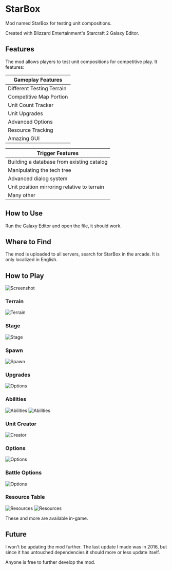 # StarBox
Mod named StarBox for testing unit compositions.

Created with Blizzard Entertainment's Starcraft 2 Galaxy Editor.
## Features
The mod allows players to test unit compositions for competitive play.
It features:

| Gameplay Features |
| --- |
| Different Testing Terrain |
| Competitive Map Portion |
| Unit Count Tracker|
| Unit Upgrades |
| Advanced Options |
| Resource Tracking |
| Amazing GUI |

| Trigger Features |
| --- |
| Building a database from existing catalog |
| Manipulating the tech tree |
| Advanced dialog system |
| Unit position mirroring relative to terrain |
| Many other |

## How to Use
Run the Galaxy Editor and open the file, it should work.
## Where to Find
The mod is uploaded to all servers, search for StarBox in the arcade.
It is only localized in English.
## How to Play
![Screenshot](images/Screenshot1.jpg)
### Terrain
![Terrain](images/Help1.jpg)
### Stage
![Stage](images/Help2.jpg)
### Spawn
![Spawn](images/Help3.jpg)
### Upgrades
![Options](images/Help6.jpg)
### Abilities
![Abilities](images/Help4.jpg)
![Abilities](images/Help4.1.jpg)
### Unit Creator
![Creator](images/Help5.jpg)
### Options
![Options](images/Help5.1.jpg)
### Battle Options
![Options](images/Help5.2.jpg)
### Resource Table
![Resources](images/Help7.jpg)
![Resources](images/Help7.1.jpg)

These and more are available in-game.
## Future
I won't be updating the mod further. The last update I made was in 2016, but since it has untouched dependencies it should more or less update itself. 

Anyone is free to further develop the mod.
